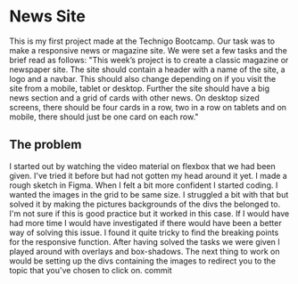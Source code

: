 # News Site

This is my first project made at the Technigo Bootcamp. Our task was to make a responsive news or magazine site. We were set a few tasks and the brief read as follows:
"This week’s project is to create a classic magazine or newspaper site. The site should contain a header with a name of the site, a logo and a navbar. This should also change depending on if you visit the site from a mobile, tablet or desktop. Further the site should have a big news section and a grid of cards with other news. On desktop sized screens, there should be four cards in a row, two in a row on tablets and on mobile, there should just be one card on each row."

## The problem
I started out by watching the video material on flexbox that we had been given. I've tried it before but had not gotten my head around it yet. I made a rough sketch in Figma. When I felt a bit more confident I started coding. I wanted the images in the grid to be same size. I struggled a bit with that but solved it by making the pictures backgrounds of the divs the belonged to. I'm not sure if this is good practice but it worked in this case. If I would have had more time I would have investigated if there would have been a better way of solving this issue. I found it quite tricky to find the breaking points for the responsive function.
After having solved the tasks we were given I played around with overlays and box-shadows.
The next thing to work on would be setting up the divs containing the images to redirect you to the topic that you've chosen to click on.
commit
